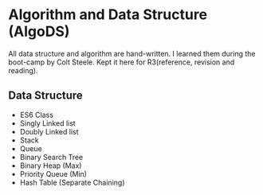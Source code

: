 # Algorithm and Data Structure (AlgoDS)

All data structure and algorithm are hand-written. I learned them during the boot-camp by Colt Steele. Kept it here for R3(reference, revision and reading). 

## Data Structure

 - ES6 Class
 - Singly Linked list
 - Doubly Linked list
 - Stack
 - Queue
 - Binary Search Tree
 - Binary Heap (Max)
 - Priority Queue (Min)
 - Hash Table (Separate Chaining)

